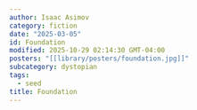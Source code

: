 ```yaml
---
author: Isaac Asimov
category: fiction
date: "2025-03-05"
id: Foundation
modified: 2025-10-29 02:14:30 GMT-04:00
posters: "[[library/posters/foundation.jpg]]"
subcategory: dystopian
tags:
  - seed
title: Foundation
---
```


